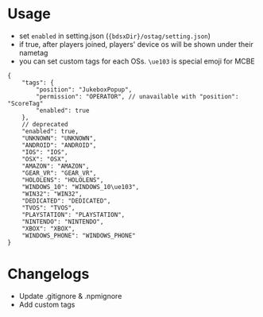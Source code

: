 # Usage

-   set `enabled` in setting.json (`{bdsxDir}/ostag/setting.json`)
-   if true, after players joined, players' device os will be shown under their nametag
-   you can set custom tags for each OSs. `\ue103` is special emoji for MCBE

```jsonc
{
    "tags": {
        "position": "JukeboxPopup",
        "permission": "OPERATOR", // unavailable with "position": "ScoreTag"
        "enabled": true
    },
    // deprecated
    "enabled": true,
    "UNKNOWN": "UNKNOWN",
    "ANDROID": "ANDROID",
    "IOS": "IOS",
    "OSX": "OSX",
    "AMAZON": "AMAZON",
    "GEAR_VR": "GEAR_VR",
    "HOLOLENS": "HOLOLENS",
    "WINDOWS_10": "WINDOWS_10\ue103",
    "WIN32": "WIN32",
    "DEDICATED": "DEDICATED",
    "TVOS": "TVOS",
    "PLAYSTATION": "PLAYSTATION",
    "NINTENDO": "NINTENDO",
    "XBOX": "XBOX",
    "WINDOWS_PHONE": "WINDOWS_PHONE"
}
```

# Changelogs

-   Update .gitignore & .npmignore
-   Add custom tags
